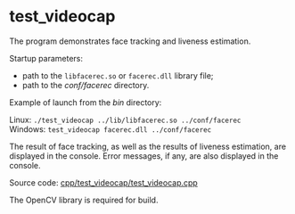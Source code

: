 # test_videocap

The program demonstrates face tracking and liveness estimation.

Startup parameters:

* path to the `libfacerec.so` or `facerec.dll` library file;
* path to the *conf/facerec* directory.

Example of launch from the *bin* directory:

Linux: `./test_videocap ../lib/libfacerec.so ../conf/facerec`  
Windows: `test_videocap facerec.dll ../conf/facerec`  

The result of face tracking, as well as the results of liveness estimation, are displayed in the console. Error messages, if any, are also displayed in the console.

Source code: [cpp/test_videocap/test_videocap.cpp](../../examples/cpp/test_videocap/test_videocap.cpp)

The OpenCV library is required for build.
